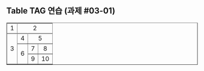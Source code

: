 <html>
  <head>
        <title> Table TAG 연습 </title>
  </head>
  <body>
    <h2> Table TAG 연습 (과제 #03-01) </h2>
    <table border="1" align="center">
      <tr>
        <td colspan="4" rowspan="4" align="center">1</td>
        <td colspan="4" rowspan="4" align="center">2</td>
      </tr>
      <tr/> <tr/> <tr/>
      <tr>
        <td colspan="4" rowspan="4" align="center">3</td>
        <td colspan="2" rowspan="2" align="center">4</td>
        <td colspan="2" rowspan="2" align="center">5</td>
      </tr>
      <tr/>
      <tr>
        <td colspan="2" rowspan="2" align="center">6</td>
        <td align="center">7</td>
        <td align="center">8</td>
      </tr>
      <tr>
        <td align="center">9</td>
        <td align="center">10</td>
      </tr>
    </table>
  </body>
</html>
